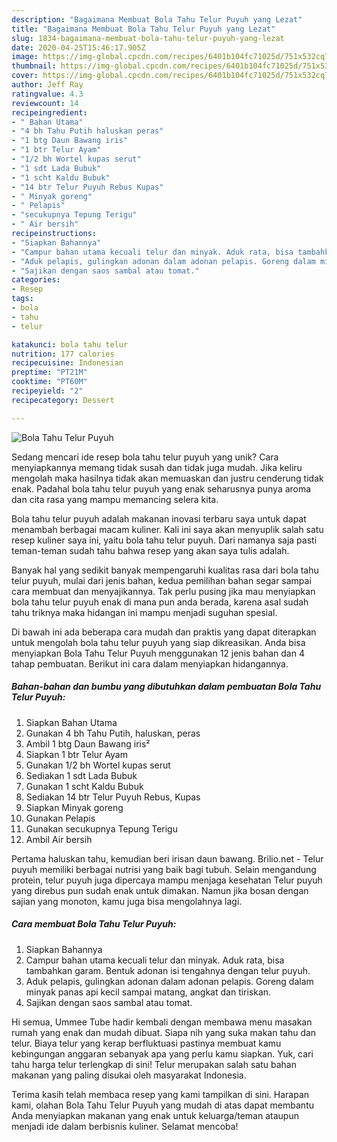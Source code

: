 ```yaml
---
description: "Bagaimana Membuat Bola Tahu Telur Puyuh yang Lezat"
title: "Bagaimana Membuat Bola Tahu Telur Puyuh yang Lezat"
slug: 1834-bagaimana-membuat-bola-tahu-telur-puyuh-yang-lezat
date: 2020-04-25T15:46:17.905Z
image: https://img-global.cpcdn.com/recipes/6401b104fc71025d/751x532cq70/bola-tahu-telur-puyuh-foto-resep-utama.jpg
thumbnail: https://img-global.cpcdn.com/recipes/6401b104fc71025d/751x532cq70/bola-tahu-telur-puyuh-foto-resep-utama.jpg
cover: https://img-global.cpcdn.com/recipes/6401b104fc71025d/751x532cq70/bola-tahu-telur-puyuh-foto-resep-utama.jpg
author: Jeff Ray
ratingvalue: 4.3
reviewcount: 14
recipeingredient:
- " Bahan Utama"
- "4 bh Tahu Putih haluskan peras"
- "1 btg Daun Bawang iris"
- "1 btr Telur Ayam"
- "1/2 bh Wortel kupas serut"
- "1 sdt Lada Bubuk"
- "1 scht Kaldu Bubuk"
- "14 btr Telur Puyuh Rebus Kupas"
- " Minyak goreng"
- " Pelapis"
- "secukupnya Tepung Terigu"
- " Air bersih"
recipeinstructions:
- "Siapkan Bahannya"
- "Campur bahan utama kecuali telur dan minyak. Aduk rata, bisa tambahkan garam. Bentuk adonan isi tengahnya dengan telur puyuh."
- "Aduk pelapis, gulingkan adonan dalam adonan pelapis. Goreng dalam minyak panas api kecil sampai matang, angkat dan tiriskan."
- "Sajikan dengan saos sambal atau tomat."
categories:
- Resep
tags:
- bola
- tahu
- telur

katakunci: bola tahu telur 
nutrition: 177 calories
recipecuisine: Indonesian
preptime: "PT21M"
cooktime: "PT60M"
recipeyield: "2"
recipecategory: Dessert

---
```



![Bola Tahu Telur Puyuh](https://img-global.cpcdn.com/recipes/6401b104fc71025d/751x532cq70/bola-tahu-telur-puyuh-foto-resep-utama.jpg)

Sedang mencari ide resep bola tahu telur puyuh yang unik? Cara menyiapkannya memang tidak susah dan tidak juga mudah. Jika keliru mengolah maka hasilnya tidak akan memuaskan dan justru cenderung tidak enak. Padahal bola tahu telur puyuh yang enak seharusnya punya aroma dan cita rasa yang mampu memancing selera kita.

Bola tahu telur puyuh adalah makanan inovasi terbaru saya untuk dapat menambah berbagai macam kuliner. Kali ini saya akan menyuplik salah satu resep kuliner saya ini, yaitu bola tahu telur puyuh. Dari namanya saja pasti teman-teman sudah tahu bahwa resep yang akan saya tulis adalah.

Banyak hal yang sedikit banyak mempengaruhi kualitas rasa dari bola tahu telur puyuh, mulai dari jenis bahan, kedua pemilihan bahan segar sampai cara membuat dan menyajikannya. Tak perlu pusing jika mau menyiapkan bola tahu telur puyuh enak di mana pun anda berada, karena asal sudah tahu triknya maka hidangan ini mampu menjadi suguhan spesial.


Di bawah ini ada beberapa cara mudah dan praktis yang dapat diterapkan untuk mengolah bola tahu telur puyuh yang siap dikreasikan. Anda bisa menyiapkan Bola Tahu Telur Puyuh menggunakan 12 jenis bahan dan 4 tahap pembuatan. Berikut ini cara dalam menyiapkan hidangannya.

<!--inarticleads1-->

##### Bahan-bahan dan bumbu yang dibutuhkan dalam pembuatan Bola Tahu Telur Puyuh:

1. Siapkan  Bahan Utama
1. Gunakan 4 bh Tahu Putih, haluskan, peras
1. Ambil 1 btg Daun Bawang iris²
1. Siapkan 1 btr Telur Ayam
1. Gunakan 1/2 bh Wortel kupas serut
1. Sediakan 1 sdt Lada Bubuk
1. Gunakan 1 scht Kaldu Bubuk
1. Sediakan 14 btr Telur Puyuh Rebus, Kupas
1. Siapkan  Minyak goreng
1. Gunakan  Pelapis
1. Gunakan secukupnya Tepung Terigu
1. Ambil  Air bersih


Pertama haluskan tahu, kemudian beri irisan daun bawang. Brilio.net - Telur puyuh memiliki berbagai nutrisi yang baik bagi tubuh. Selain mengandung protein, telur puyuh juga dipercaya mampu menjaga kesehatan Telur puyuh yang direbus pun sudah enak untuk dimakan. Namun jika bosan dengan sajian yang monoton, kamu juga bisa mengolahnya lagi. 

<!--inarticleads2-->

##### Cara membuat Bola Tahu Telur Puyuh:

1. Siapkan Bahannya
1. Campur bahan utama kecuali telur dan minyak. Aduk rata, bisa tambahkan garam. Bentuk adonan isi tengahnya dengan telur puyuh.
1. Aduk pelapis, gulingkan adonan dalam adonan pelapis. Goreng dalam minyak panas api kecil sampai matang, angkat dan tiriskan.
1. Sajikan dengan saos sambal atau tomat.


Hi semua, Ummee Tube hadir kembali dengan membawa menu masakan rumah yang enak dan mudah dibuat. Siapa nih yang suka makan tahu dan telur. Biaya telur yang kerap berfluktuasi pastinya membuat kamu kebingungan anggaran sebanyak apa yang perlu kamu siapkan. Yuk, cari tahu harga telur terlengkap di sini! Telur merupakan salah satu bahan makanan yang paling disukai oleh masyarakat Indonesia. 

Terima kasih telah membaca resep yang kami tampilkan di sini. Harapan kami, olahan Bola Tahu Telur Puyuh yang mudah di atas dapat membantu Anda menyiapkan makanan yang enak untuk keluarga/teman ataupun menjadi ide dalam berbisnis kuliner. Selamat mencoba!
